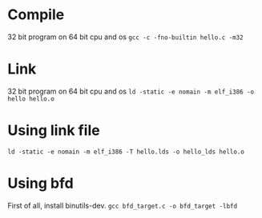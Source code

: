# Compile
32 bit program on 64 bit cpu and os
`gcc -c -fno-builtin hello.c -m32`

# Link
32 bit program on 64 bit cpu and os
`ld -static -e nomain -m elf_i386 -o hello hello.o`

# Using link file
`ld -static -e nomain -m elf_i386 -T hello.lds -o hello_lds hello.o`

# Using bfd
First of all, install binutils-dev.
`gcc bfd_target.c -o bfd_target -lbfd`
